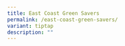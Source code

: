 ```yaml
---
title: East Coast Green Savers
permalink: /east-coast-green-savers/
variant: tiptap
description: ""
---
```

